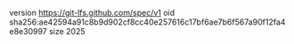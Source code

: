 version https://git-lfs.github.com/spec/v1
oid sha256:ae42594a91c8b9d902cf8cc40e257616c17bf6ae7b6f567a90f12fa4e8e30997
size 2025
